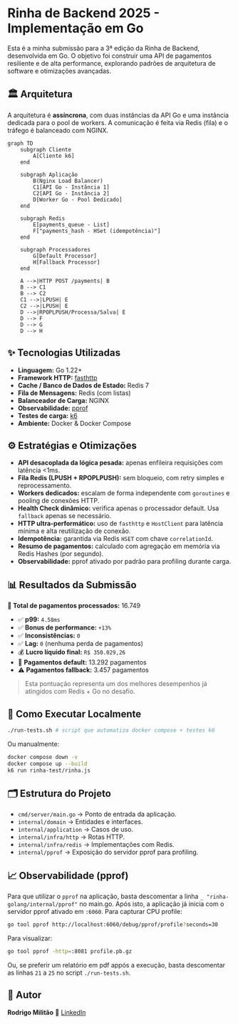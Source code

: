 # Rinha de Backend 2025 - Implementação em Go

Esta é a minha submissão para a 3ª edição da Rinha de Backend, desenvolvida em Go. O objetivo foi construir uma API de pagamentos resiliente e de alta performance, explorando padrões de arquitetura de software e otimizações avançadas.

## 🏛️ Arquitetura

A arquitetura é **assíncrona**, com duas instâncias da API Go e uma instância dedicada para o pool de workers. A comunicação é feita via Redis (fila) e o tráfego é balanceado com NGINX.

```mermaid
graph TD
    subgraph Cliente
        A[Cliente k6]
    end

    subgraph Aplicação
        B(Nginx Load Balancer)
        C1[API Go - Instância 1]
        C2[API Go - Instância 2]
        D[Worker Go - Pool Dedicado]
    end

    subgraph Redis
        E[payments_queue - List]
        F["payments_hash - HSet (idempotência)"]
    end

    subgraph Processadores
        G[Default Processor]
        H[Fallback Processor]
    end

    A -->|HTTP POST /payments| B
    B --> C1
    B --> C2
    C1 -->|LPUSH| E
    C2 -->|LPUSH| E
    D -->|RPOPLPUSH/Processa/Salva| E
    D --> F
    D --> G
    D --> H
```

## ✨ Tecnologias Utilizadas

* **Linguagem:** Go 1.22+
* **Framework HTTP:** [fasthttp](https://github.com/valyala/fasthttp)
* **Cache / Banco de Dados de Estado:** Redis 7
* **Fila de Mensagens:** Redis (com listas)
* **Balanceador de Carga:** NGINX
* **Observabilidade:** [pprof](https://pkg.go.dev/net/http/pprof)
* **Testes de carga:** [k6](https://k6.io)
* **Ambiente:** Docker & Docker Compose


## ⚙️ Estratégias e Otimizações

* **API desacoplada da lógica pesada:** apenas enfileira requisições com latência <1ms.
* **Fila Redis (LPUSH + RPOPLPUSH):** sem bloqueio, com retry simples e reprocessamento.
* **Workers dedicados:** escalam de forma independente com `goroutines` e pooling de conexões HTTP.
* **Health Check dinâmico:** verifica apenas o processador default. Usa `fallback` apenas se necessário.
* **HTTP ultra-performático:** uso de `fasthttp` e `HostClient` para latência mínima e alta reutilização de conexão.
* **Idempotência:** garantida via Redis `HSET` com chave `correlationId`.
* **Resumo de pagamentos:** calculado com agregação em memória via Redis Hashes (por segundo).
* **Observabilidade:** pprof ativado por padrão para profiling durante carga.

## 📊 Resultados da Submissão

**🏁 Total de pagamentos processados:** 16.749

* ✅ **p99:** `4.58ms`
* ✅ **Bonus de performance:** `+13%`
* ✅ **Inconsistências:** `0`
* ✅ **Lag:** `0` (nenhuma perda de pagamentos)
* 💰 **Lucro líquido final:** `R$ 350.029,26`
* 🏦 **Pagamentos default:** 13.292 pagamentos
* ⚠️ **Pagamentos fallback:** 3.457 pagamentos

> Esta pontuação representa um dos melhores desempenhos já atingidos com Redis + Go no desafio.

## 🚀 Como Executar Localmente

```bash
./run-tests.sh # script que automatiza docker compose + testes k6
```

Ou manualmente:

```bash
docker compose down -v
docker compose up --build
k6 run rinha-test/rinha.js
```

## 🗂️ Estrutura do Projeto

* `cmd/server/main.go` → Ponto de entrada da aplicação.
* `internal/domain` → Entidades e interfaces.
* `internal/application` → Casos de uso.
* `internal/infra/http` → Rotas HTTP.
* `internal/infra/redis` → Implementações com Redis.
* `internal/pprof` → Exposição do servidor pprof para profiling.

## 📈 Observabilidade (pprof)

Para que utilizar o `pprof` na aplicação, basta descomentar a linha `_ "rinha-golang/internal/pprof"` no main.go.
Após isto, a aplicação já inicia com o servidor pprof ativado em `:6060`. Para capturar CPU profile:

```bash
go tool pprof http://localhost:6060/debug/pprof/profile?seconds=30
```

Para visualizar:

```bash
go tool pprof -http=:8081 profile.pb.gz
```

Ou, se preferir um relatório em pdf appós a execução, basta descomentar as linhas `21` a `25` no script `./run-tests.sh`.

## 👤 Autor

**Rodrigo Militão**
🔗 [LinkedIn](https://linkedin.com/in/rodrigo-militao)
